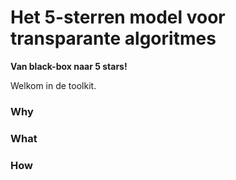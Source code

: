 # Het 5-sterren model voor transparante algoritmes

**Van black-box naar 5 stars!**

Welkom in de toolkit.


### Why

### What

### How

